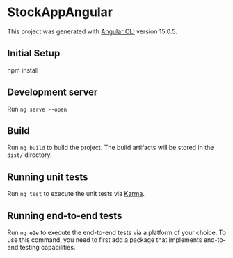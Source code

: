 # StockAppAngular

This project was generated with [Angular CLI](https://github.com/angular/angular-cli) version 15.0.5.

## Initial Setup
npm install

## Development server

Run `ng serve --open`

## Build

Run `ng build` to build the project. The build artifacts will be stored in the `dist/` directory.

## Running unit tests

Run `ng test` to execute the unit tests via [Karma](https://karma-runner.github.io).

## Running end-to-end tests

Run `ng e2e` to execute the end-to-end tests via a platform of your choice. To use this command, you need to first add a package that implements end-to-end testing capabilities.

